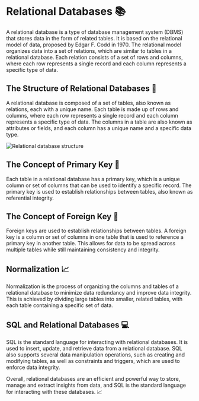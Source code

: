 # Relational Databases 📚
A relational database is a type of database management system (DBMS) that stores data in the form of related tables. It is based on the relational model of data, proposed by Edgar F. Codd in 1970. The relational model organizes data into a set of relations, which are similar to tables in a relational database. Each relation consists of a set of rows and columns, where each row represents a single record and each column represents a specific type of data.

## The Structure of Relational Databases 🧱
A relational database is composed of a set of tables, also known as relations, each with a unique name. Each table is made up of rows and columns, where each row represents a single record and each column represents a specific type of data. The columns in a table are also known as attributes or fields, and each column has a unique name and a specific data type.

![Relational database structure](https://assets-global.website-files.com/620d42e86cb8ec4d0839e59d/620d42e96cb8ec659e39f462_99bf70d46cc247be878de9d3a88f0c44.png)

## The Concept of Primary Key 🔑
Each table in a relational database has a primary key, which is a unique column or set of columns that can be used to identify a specific record. The primary key is used to establish relationships between tables, also known as referential integrity.

## The Concept of Foreign Key 🔑
Foreign keys are used to establish relationships between tables. A foreign key is a column or set of columns in one table that is used to reference a primary key in another table. This allows for data to be spread across multiple tables while still maintaining consistency and integrity.

## Normalization 📈
Normalization is the process of organizing the columns and tables of a relational database to minimize data redundancy and improve data integrity. This is achieved by dividing large tables into smaller, related tables, with each table containing a specific set of data.

## SQL and Relational Databases 💻
SQL is the standard language for interacting with relational databases. It is used to insert, update, and retrieve data from a relational database. SQL also supports several data manipulation operations, such as creating and modifying tables, as well as constraints and triggers, which are used to enforce data integrity.

Overall, relational databases are an efficient and powerful way to store, manage and extract insights from data, and SQL is the standard language for interacting with these databases. 📈
